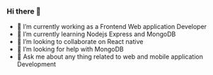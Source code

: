### Hi there 👋

<!--
**ahsanahmedkhan/ahsanahmedkhan** is a ✨ _special_ ✨ repository because its `README.md` (this file) appears on your GitHub profile.

Here are some ideas to get you started:
-->
- 🔭 I’m currently working as a Frontend Web application Developer
- 🌱 I’m currently learning Nodejs Express and MongoDB
 - 👯 I’m looking to collaborate on React native
- 🤔 I’m looking for help with MongoDB  
- 💬 Ask me about any thing related to web and mobile application Development
<!--
 - 📫 How to reach me: Ahsanahmed.khan@hotmail.com
- 😄 Pronouns: ...
- ⚡ Fun fact: ...
-->
